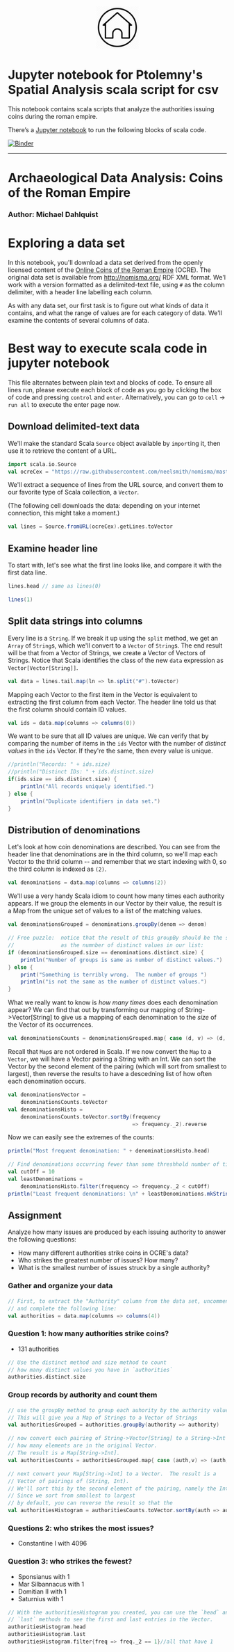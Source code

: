<center>
<a href="https://michaeldahlquist.github.io/clas299">
<img border="0" alt="Home" src="/images/home_black.png" width="100" height="100">
</a>
</center>

# Jupyter notebook for Ptolemny's Spatial Analysis scala script for csv

This notebook contains scala scripts that analyze the authorities issuing coins during the roman empire. 

There’s a [Jupyter notebook](https://mybinder.org/v2/gh/michaeldahlquist/clas299/master?filepath=coins-of-the-roman-empire%2Fcoins-of-the-roman-empire.ipynb) to run the following blocks of scala code. 

[![Binder](https://mybinder.org/badge_logo.svg)](https://mybinder.org/v2/gh/michaeldahlquist/clas299/master?filepath=coins-of-the-roman-empire%2Fcoins-of-the-roman-empire.ipynb)

***

# Archaeological Data Analysis: Coins of the Roman Empire

### Author:  Michael Dahlquist

# Exploring a data set

In this notebook, you'll download a data set derived from the openly licensed content of the [Online Coins of the Roman Empire](http://numismatics.org/ocre/) (OCRE). The original data set is available from <http://nomisma.org/> RDF XML format.  We'l work with a version formatted as a delimited-text file, using `#` as the column delimiter, with a header line labelling each column.

As with any data set, our first task is to figure out what kinds of data it contains, and what the range of values are for each category of data. We'll examine the contents of several columns of data.

# Best way to execute scala code in jupyter notebook

This file alternates between plain text and blocks of code. To ensure all lines run, please execute each block of code as you go by clicking the box of code and pressing `control` and `enter`. Alternatively, you can go to `cell` -> `run all` to execute the enter page now.




## Download delimited-text data

We'll make the standard Scala `Source` object available by `import`ing it, then use it to retrieve the content of a URL.


```scala
import scala.io.Source
val ocreCex = "https://raw.githubusercontent.com/neelsmith/nomisma/master/cex/ocre-cite-ids.cex"
```

We'll extract a sequence of lines from the URL source, and convert them to our favorite type of Scala collection, a `Vector`.

(The following cell downloads the data:  depending on your internet connection, this might take a moment.)


```scala
val lines = Source.fromURL(ocreCex).getLines.toVector
```

## Examine header line

To start with, let's see what the first line looks like, and compare it with the first data line.


```scala
lines.head // same as lines(0)
```


```scala
lines(1)
```

## Split data strings into columns

Every line is a `String`.  If we break it up using the `split` method, we get an `Array` of `String`s, which we'll convert to a `Vector` of `String`s.  The end result will be that from a Vector of Strings, we create a Vector of Vectors of Strings.  Notice that Scala identifies the class of the new `data` expression as  `Vector[Vector[String]]`.
 


```scala
val data = lines.tail.map(ln => ln.split("#").toVector)
```

Mapping each Vector to the first item in the Vector is equivalent to extracting the first column from each Vector.  The header line told us that the first column should contain ID values.


```scala
val ids = data.map(columns => columns(0))
```

We want to be sure that all ID values are unique.  We can verify that by comparing the number of items in the `ids` Vector with the number of *distinct values* in the `ids` Vector.  If they're the same, then every value is unique.


```scala
//println("Records: " + ids.size)
//println("Distinct IDs: " + ids.distinct.size)
if(ids.size == ids.distinct.size) {
    println("All records uniquely identified.")
} else {
    println("Duplicate identifiers in data set.")
}
```

## Distribution of denominations

Let's look at how coin denominations are described.  You can see from the header line that denominations are in the third column, so we'll map each Vector to the thrid column -- and remember that we start indexing with 0, so the third column is indexed as `(2)`.


```scala
val denominations = data.map(columns => columns(2))
```

We'll use a very handy Scala idiom to count how many times each authority appears. If we group the elements in our Vector by their value, the result is a Map from the unique set of values to a list of the matching values.  


```scala
val denominationsGrouped = denominations.groupBy(denom => denom)
```


```scala
// Free puzzle:  notice that the result of this groupBy should be the same size 
//               as the numnber of distinct values in our list:
if (denominationsGrouped.size == denominations.distinct.size) {
    println("Number of groups is same as number of distinct values.")
} else {
    print("Something is terribly wrong.  The number of groups ")
    println("is not the same as the number of distinct values.")
}
```

What we really want to know is *how many times* does each denomination appear?  We can find that out by transforming our mapping of String->Vector[String] to give us a mapping of each denomination to the *size* of the Vector of its occurrences.





```scala
val denominationsCounts = denominationsGrouped.map{ case (d, v) => (d, v.size) }
```

Recall that `Map`s are not ordered in Scala. If we now convert the `Map` to a `Vector`, we will have a Vector pairing a String with an Int.  We can sort the Vector by the second element of the pairing (which will sort from smallest to largest), then reverse the results to have a descedning list of how often each denomination occurs.


```scala
val denominationsVector = 
    denominationsCounts.toVector
val denominationsHisto = 
    denominationsCounts.toVector.sortBy(frequency 
                                        => frequency._2).reverse
```

Now we can easily see the extremes of the counts:


```scala
println("Most frequent denomination: " + denominationsHisto.head)
```


```scala
// Find denominations occurring fewer than some threshhold number of times
val cutOff = 10 
val leastDenominations = 
    denominationsHisto.filter(frequency => frequency._2 < cutOff)
println("Least frequent denominations: \n" + leastDenominations.mkString("\n"))
```

## Assignment


Analyze how many issues are produced by each issuing authority to answer the following questions:

- How many different authorities strike coins in OCRE's data?
- Who strikes the greatest number of issues?  How many?
- What is the smallest number of issues struck by a single authority?

### Gather and organize your data


```scala
// First, to extract the "Authority" column from the data set, uncomment 
// and complete the following line:
val authorities = data.map(columns => columns(4))
```

### Question 1: how many authorities strike coins?

* 131 authorities


```scala
// Use the distinct method and size method to count 
// how many distinct values you have in `authorities`
authorities.distinct.size
```

### Group records by authority and count them


```scala
// use the groupBy method to group each auhority by the authority value.
// This will give you a Map of Strings to a Vector of Strings
val authoritiesGrouped = authorities.groupBy(authority => authority)
```


```scala
// now convert each pairing of String->Vector[String] to a String->Int counting 
// how many elements are in the original Vector.
// The result is a Map[String->Int].
val authoritiesCounts = authoritiesGrouped.map{ case (auth,v) => (auth, v.size)}
```


```scala
// next convert your Map[String->Int] to a Vector.  The result is a 
// Vector of pairings of (String, Int).
// We'll sort this by the second element of the pairing, namely the Int.  
// Since we sort from smallest to largest
// by default, you can reverse the result so that the 
val authoritiesHistogram = authoritiesCounts.toVector.sortBy(auth => auth._2).reverse
```

### Questions 2: who strikes the most issues? 

* Constantine I with 4096

### Question 3: who strikes the fewest?

* Sponsianus with 1
* Mar Silbannacus with 1
* Domitian II with 1
* Saturnius with 1


```scala
// With the authoritiesHistogram you created, you can use the `head` and 
// `last` methods to see the first and last entries in the Vector.
authoritiesHistogram.head
authoritiesHistogram.last
authoritiesHistogram.filter{freq => freq._2 == 1}//all that have 1
```
